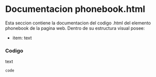 
# Documentacion phonebook.html

Esta seccion contiene la documentacion del codigo .html del elemento phonebook de la pagina web. Dentro de su estructura visual posee: 
*  item: text

### Codigo
text

``` html
code
```



